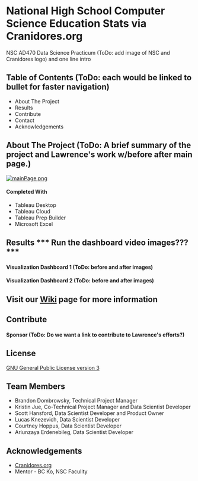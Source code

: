 # National High School Computer Science Education Stats via Cranidores.org
NSC AD470 Data Science Practicum (ToDo: add image of NSC and Cranidores logo) and one line intro

## Table of Contents (ToDo: each would be linked to bullet for faster navigation)
- About The Project
- Results
- Contribute
- Contact
- Acknowledgements

## About The Project (ToDo: A brief summary of the project and Lawrence's work w/before after main page.)
[![mainPage.png](https://i.postimg.cc/MH9C3HqN/mainPage.png)](https://postimg.cc/q6CDzktx)

#### Completed With
- Tableau Desktop
- Tableau Cloud
- Tableau Prep Builder
- Microsoft Excel

## Results   *** Run the dashboard video images??? ***
#### Visualization Dashboard 1 (ToDo: before and after images)

#### Visualization Dashboard 2 (ToDo: before and after images)

## Visit our [Wiki](https://github.com/KristinJJ/Cranidores/wiki) page for more information

## Contribute
#### Sponsor (ToDo: Do we want a link to contribute to Lawrence's efforts?)

## License
[GNU General Public License version 3](https://opensource.org/license/gpl-3-0/)

## Team Members
- Brandon Dombrowsky, Technical Project Manager
- Kristin Jue, Co-Technical Project Manager and Data Scientist Developer
- Scott Hansford, Data Scientist Developer and Product Owner
- Lucas Knezevich, Data Scientist Developer
- Courtney Hoppus, Data Scientist Developer
- Ariunzaya Erdenebileg, Data Scientist Developer

## Acknowledgements
- [Cranidores.org](https://cranidores.org/) 
- Mentor - BC Ko, NSC Faculity 
